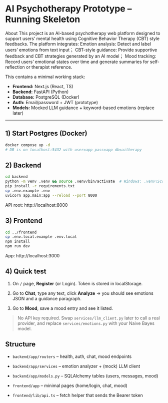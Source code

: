 # AI Psychotherapy Prototype – Running Skeleton

About
This project is an AI-based psychotherapy web platform designed to support users’ mental health using Cognitive Behavior Therapy (CBT) style feedbacks. The platform integrates:
Emotion analysis: Detect and label users’ emotions from text input；
CBT-style guidance: Provide supportive feedback and CBT strategies generated by an AI model；
Mood tracking: Record users’ emotional states over time and generate summaries for self-reflection or therapist reference.



This contains a minimal working stack:
- **Frontend:** Next.js (React, TS)
- **Backend:** FastAPI (Python)
- **Database:** PostgreSQL (Docker)
- **Auth:** Email/password + JWT (prototype)
- **Models:** Mocked LLM guidance + keyword-based emotions (replace later)

---

## 1) Start Postgres (Docker)
```bash
docker compose up -d
# DB is on localhost:5432 with user=app pass=app db=aitherapy
```

## 2) Backend
```bash
cd backend
python -m venv .venv && source .venv/bin/activate  # Windows: .venv\Scripts\activate
pip install -r requirements.txt
cp .env.example .env
uvicorn app.main:app --reload --port 8000
```
API root: http://localhost:8000

## 3) Frontend
```bash
cd ../frontend
cp .env.local.example .env.local
npm install
npm run dev
```
App: http://localhost:3000

## 4) Quick test
1. On `/` page, **Register** (or Login). Token is stored in localStorage.

2. Go to **Chat**, type any text, click **Analyze** → you should see emotions JSON and a guidance paragraph.

3. Go to **Mood**, save a mood entry and see it listed.


> No API key required. Swap `services/llm_client.py` later to call a real provider, and replace `services/emotions.py` with your Naive Bayes model.

## Structure
- `backend/app/routers` – health, auth, chat, mood endpoints

- `backend/app/services` – emotion analyzer + (mock) LLM client

- `backend/app/models.py` – SQLAlchemy tables (users, messages, mood)

- `frontend/app` – minimal pages (home/login, chat, mood)

- `frontend/lib/api.ts` – fetch helper that sends the Bearer token

